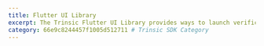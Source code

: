 ```yaml
---
title: Flutter UI Library
excerpt: The Trinsic Flutter UI Library provides ways to launch verification sessions directly from your Flutter application requiring very little code.
category: 66e9c8244457f1005d512711 # Trinsic SDK Category
---
```

